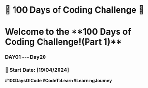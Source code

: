 # 🚀 100 Days of Coding Challenge 🚀


<h1> Welcome to the **100 Days of Coding Challenge!(Part 1)** </h1>

### **DAY01 --- Day20**

### 📅 Start Date: [19/04/2024]


**#100DaysOfCode     #CodeToLearn    #LearningJourney**
